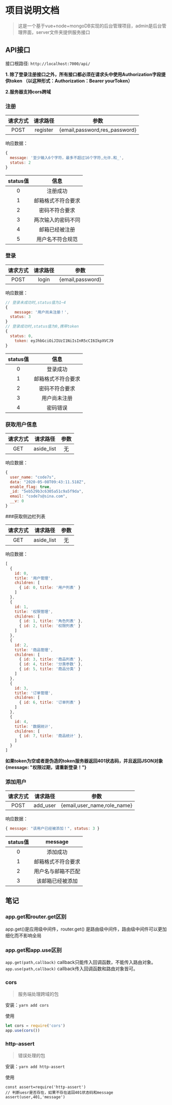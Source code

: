 # 项目说明文档
> 这是一个基于vue+node+mongoDB实现的后台管理项目，admin是后台管理界面，server文件夹提供服务接口



## API接口

接口根路径: `http://localhost:7000/api/`

**1. 除了登录注册接口之外，所有接口都必须在请求头中使用Authorization字段提供token （以这种形式：Authorization：Bearer yourToken）**

**2.服务器支持cors跨域**



### 注册

| 请求方式 | 请求路径 |             参数              |
| :------: | :------: | :---------------------------: |
|   POST   | register | {email,password,res_password} |

响应数据：

``` js
{
  message: '至少输入6个字符，最多不超过16个字符,允许.和_',
  status: 2
}
```

| status值 |        信息        |
| :------: | :----------------: |
|    0     |      注册成功      |
|    1     | 邮箱格式不符合要求 |
|    2     |   密码不符合要求   |
|    3     | 两次输入的密码不同 |
|    4     |   邮箱已经被注册   |
|    5     |  用户名不符合规范  |

### 登录

| 请求方式 | 请求路径 |       参数       |
| :------: | :------: | :--------------: |
|   POST   |  login   | {email,password} |

响应数据：

``` js
// 登录未成功时,status值为1~4
{
	message: '用户尚未注册！',
  status: 3
}
// 登录成功时,status值为0,携带token
{
  status: 0,
 	token: eyJhbGciOiJIUzI1NiIsInR5cCI6IkpXVCJ9 
}
```



| status值 |        信息        |
| :------: | :----------------: |
|    0     |      登录成功      |
|    1     | 邮箱格式不符合要求 |
|    2     |   密码不符合要求   |
|    3     |    用户尚未注册    |
|    4     |      密码错误      |

### 获取用户信息

| 请求方式 |  请求路径  | 参数 |
| :------: | :--------: | :--: |
|   GET    | aside_list |  无  |

响应数据：

``` js
{
  user_name: "code7s",
  data: "2020-05-08T09:43:11.518Z",
  enable_flag: true,
  _id: "5eb529b3c6305a51c9a5f9da",
  email: "code7s@sina.com",
  __v: 0
}
```





###获取侧边栏列表

| 请求方式 |  请求路径  | 参数 |
| :------: | :--------: | :--: |
|   GET    | aside_list |  无  |

响应数据：

``` js
[
  {
    id: 0,
    title: '用户管理',
    children: [
      { id: 0, title: '用户列表' }
    ]
  },
  {
    id: 1,
    title: '权限管理',
    children: [
      { id: 1, title: '角色列表' },
      { id: 2, title: '权限列表' }
    ]
  },
  {
    id: 2,
    title: '商品管理',
    children: [
      { id: 3, title: '商品列表' },
      { id: 4, title: '分类参数' },
      { id: 5, title: '商品分类' }
    ]
  },
  {
    id: 3,
    title: '订单管理',
    children: [
      { id: 6, title: '订单列表' }
    ]
  },
  {
    id: 4,
    title: '数据统计',
    children: [
      { id: 7, title: '商品统计' },
    ]
  }
]
```

**如果token为空或者是伪造的token服务器返回401状态码，并且返回JSON对象 {message: "权限过期，请重新登录！"}**



### 添加用户

| 请求方式 | 请求路径 |            参数             |
| :------: | :------: | :-------------------------: |
|   POST   | add_user | {email,user_name,role_name} |

响应数据：

``` js
{ message: "该用户已经被添加！", status: 3 }
```



| status值 |      message       |
| :------: | :----------------: |
|    0     |      添加成功      |
|    1     | 邮箱格式不符合要求 |
|    2     | 用户名与邮箱不匹配 |
|    3     |  该邮箱已经被添加  |



## 笔记

### app.get和router.get区别

app.get()是应用级中间件，router.get() 是路由级中间件，路由级中间件可以更加细化而不影响全局

### app.get和app.use区别

`app.get(path,callback)` callback只能传入回调函数，不能传入路由对象。
`app.use(path,callback)` callback传入回调函数和路由对象皆可。



### cors

>服务端处理跨域的包

安装：`yarn add cors` 

使用

```  js
let cors = require('cors')
app.use(cors())
```

### http-assert

> 错误处理的包

安装：`yarn add http-assert`

使用

``` JS
const assert=require('http-assert')
// 判断uesr是否存在，如果不存在返回401状态码和message
assert(user,401,'message')
```


